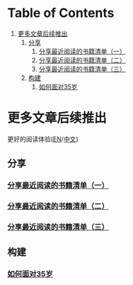
# Table of Contents

1.  [更多文章后续推出](#org7ac17b6)
    1.  [分享](#org9b7d1da)
        1.  [分享最近阅读的书籍清单（一）](#orgcf0959f)
        2.  [分享最近阅读的书籍清单（二）](#org27e5c7a)
        3.  [分享最近阅读的书籍清单（三）](#org118cefe)
    2.  [构建](#orge0f70e6)
        1.  [如何面对35岁](#org6839c6f)


<a id="org7ac17b6"></a>

# 更多文章后续推出

更好的阅读体验([EN](https://tiglapiles.github.io/article/)/[中文](https://tiglapiles.github.io/article/src/README.zh.html))


<a id="org9b7d1da"></a>

## 分享


<a id="orgcf0959f"></a>

### [分享最近阅读的书籍清单（一）](./src/recent_reading.md)


<a id="org27e5c7a"></a>

### [分享最近阅读的书籍清单（二）](./src/recent_reading2.zh.md)


<a id="org118cefe"></a>

### [分享最近阅读的书籍清单（三）](./src/recent_reading3.zh.md)


<a id="orge0f70e6"></a>

## 构建


<a id="org6839c6f"></a>

### [如何面对35岁](./src/how_face_midnight.md)

